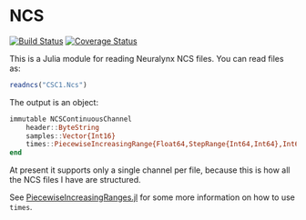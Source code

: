 # NCS

[![Build Status](https://travis-ci.org/simonster/NCS.jl.svg?branch=master)](https://travis-ci.org/simonster/NCS.jl)
[![Coverage Status](https://coveralls.io/repos/simonster/NCS.jl/badge.svg?branch=master)](https://coveralls.io/r/simonster/NCS.jl?branch=master)

This is a Julia module for reading Neuralynx NCS files. You can read files as:

```julia
readncs("CSC1.Ncs")
```

The output is an object:

```julia
immutable NCSContinuousChannel
    header::ByteString
    samples::Vector{Int16}
    times::PiecewiseIncreasingRange{Float64,StepRange{Int64,Int64},Int64}
end
```

At present it supports only a single channel per file, because this is
how all the NCS files I have are structured. 

See [PiecewiseIncreasingRanges.jl](https://github.com/simonster/PiecewiseIncreasingRanges.jl)
for some more information on how to use `times`.

